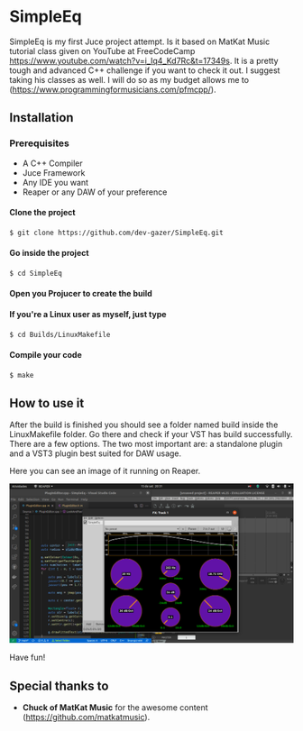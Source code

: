 # SimpleEq

SimpleEq is my first Juce project attempt. Is it based on MatKat Music tutorial class given on YouTube at FreeCodeCamp https://www.youtube.com/watch?v=i_Iq4_Kd7Rc&t=17349s. It is a pretty tough and advanced C++ challenge if you want to check it out. I suggest taking his classes as well. I will do so as my budget allows me to (https://www.programmingformusicians.com/pfmcpp/).

## Installation

### Prerequisites
- A C++ Compiler
- Juce Framework
- Any IDE you want
- Reaper or any DAW of your preference

#### Clone the project

```sh
$ git clone https://github.com/dev-gazer/SimpleEq.git
```

#### Go inside the project 
```sh
$ cd SimpleEq
```

#### Open you Projucer to create the build

#### If you're a Linux user as myself, just type
```sh
$ cd Builds/LinuxMakefile
```

#### Compile your code
```sh
$ make
```

## How to use it

After the build is finished you should see a folder named build inside the LinuxMakefile folder. Go there and check if your VST has build successfully. There are a few options. The two most important are: a standalone plugin and a VST3 plugin best suited for DAW usage.

Here you can see an image of it running on Reaper.

![alt text](https://github.com/dev-gazer/SimpleEq/blob/main/SimpleEqOnReaper.png)

Have fun!


## Special thanks to
* **Chuck of MatKat Music** for the awesome content (https://github.com/matkatmusic).